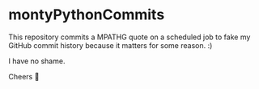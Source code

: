 # montyPythonCommits

This repository commits a MPATHG quote on a scheduled job to fake my GitHub commit history because it matters for some reason. :) 

I have no shame. 

Cheers 🍻

